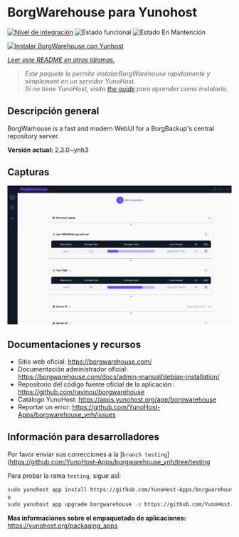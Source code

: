 <!--
Este archivo README esta generado automaticamente<https://github.com/YunoHost/apps/tree/master/tools/readme_generator>
No se debe editar a mano.
-->

# BorgWarehouse para Yunohost

[![Nivel de integración](https://dash.yunohost.org/integration/borgwarehouse.svg)](https://dash.yunohost.org/appci/app/borgwarehouse) ![Estado funcional](https://ci-apps.yunohost.org/ci/badges/borgwarehouse.status.svg) ![Estado En Mantención](https://ci-apps.yunohost.org/ci/badges/borgwarehouse.maintain.svg)

[![Instalar BorgWarehouse con Yunhost](https://install-app.yunohost.org/install-with-yunohost.svg)](https://install-app.yunohost.org/?app=borgwarehouse)

*[Leer este README en otros idiomas.](./ALL_README.md)*

> *Este paquete le permite instalarBorgWarehouse rapidamente y simplement en un servidor YunoHost.*  
> *Si no tiene YunoHost, visita [the guide](https://yunohost.org/install) para aprender como instalarla.*

## Descripción general

BorgWarhouse is a fast and modern WebUI for a BorgBackup's central repository server. 


**Versión actual:** 2.3.0~ynh3

## Capturas

![Captura de BorgWarehouse](./doc/screenshots/screenshot.png)

## Documentaciones y recursos

- Sitio web oficial: <https://borgwarehouse.com/>
- Documentación administrador oficial: <https://borgwarehouse.com/docs/admin-manual/debian-installation/>
- Repositorio del código fuente oficial de la aplicación : <https://github.com/ravinou/borgwarehouse>
- Catálogo YunoHost: <https://apps.yunohost.org/app/borgwarehouse>
- Reportar un error: <https://github.com/YunoHost-Apps/borgwarehouse_ynh/issues>

## Información para desarrolladores

Por favor enviar sus correcciones a la [`branch testing`](https://github.com/YunoHost-Apps/borgwarehouse_ynh/tree/testing

Para probar la rama `testing`, sigue asÍ:

```bash
sudo yunohost app install https://github.com/YunoHost-Apps/borgwarehouse_ynh/tree/testing --debug
o
sudo yunohost app upgrade borgwarehouse -u https://github.com/YunoHost-Apps/borgwarehouse_ynh/tree/testing --debug
```

**Mas informaciones sobre el empaquetado de aplicaciones:** <https://yunohost.org/packaging_apps>

